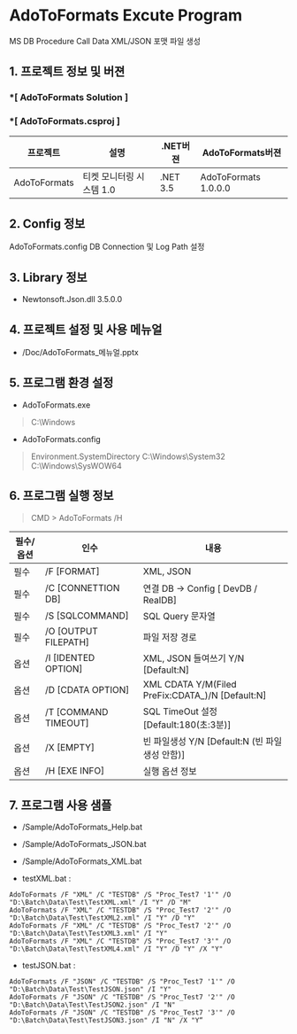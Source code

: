 # AdoToFormats Excute Program
MS DB Procedure Call Data XML/JSON 포맷 파일 생성

## 1. 프로젝트 정보 및 버젼

### *[ AdoToFormats Solution ]	
### *[ AdoToFormats.csproj ]	

| 프로젝트 | 설명 | .NET버젼 | AdoToFormats버젼 |
| -------- | -------- | -------- | -------- |
| AdoToFormats | 티켓 모니터링 시스템 1.0	| .NET 3.5	| AdoToFormats 1.0.0.0 |

## 2. Config 정보
AdoToFormats.config
DB Connection 및 Log Path 설정

## 3. Library 정보
* Newtonsoft.Json.dll 3.5.0.0	

## 4. 프로젝트 설정 및 사용 메뉴얼
* /Doc/AdoToFormats_메뉴얼.pptx

## 5. 프로그램 환경 설정
- AdoToFormats.exe
 > C:\Windows
- AdoToFormats.config 
 > Environment.SystemDirectory
 > C:\Windows\System32
 > C:\Windows\SysWOW64

## 6. 프로그램 실행 정보
> CMD > AdoToFormats /H

| 필수/옵션 | 인수 | 내용 |
| -------- | -------- | -------- |
| 필수 | /F [FORMAT]   | XML, JSON  |
| 필수 | /C [CONNETTION DB]   | 연결 DB -> Config [ DevDB / RealDB]  |
| 필수 | /S [SQLCOMMAND]   | SQL Query 문자열
| 필수 | /O [OUTPUT FILEPATH]   | 파일 저장 경로
| 옵션 | /I [IDENTED OPTION]   | XML, JSON 들여쓰기 Y/N [Default:N]
| 옵션 | /D [CDATA OPTION]   | XML CDATA Y/M(Filed PreFix:CDATA_)/N [Default:N]  |
| 옵션 | /T [COMMAND TIMEOUT]   | SQL TimeOut 설정 [Default:180(초:3분)]  |
| 옵션 | /X [EMPTY]  | 빈 파일생성 Y/N [Default:N (빈 파일생성 안함)]   |
| 옵션 | /H [EXE INFO]  | 실행 옵션 정보  |

## 7. 프로그램 사용 샘플
* /Sample/AdoToFormats_Help.bat
* /Sample/AdoToFormats_JSON.bat
* /Sample/AdoToFormats_XML.bat

* testXML.bat :
```
AdoToFormats /F "XML" /C "TESTDB" /S "Proc_Test7 '1'" /O "D:\Batch\Data\Test\TestXML.xml" /I "Y" /D "M"
AdoToFormats /F "XML" /C "TESTDB" /S "Proc_Test7 '2'" /O "D:\Batch\Data\Test\TestXML2.xml" /I "Y" /D "Y"
AdoToFormats /F "XML" /C "TESTDB" /S "Proc_Test7 '2'" /O "D:\Batch\Data\Test\TestXML3.xml" /I "Y"
AdoToFormats /F "XML" /C "TESTDB" /S "Proc_Test7 '3'" /O "D:\Batch\Data\Test\TestXML4.xml" /I "Y" /D "Y" /X "Y"
```
* testJSON.bat :
```
AdoToFormats /F "JSON" /C "TESTDB" /S "Proc_Test7 '1'" /O "D:\Batch\Data\Test\TestJSON.json" /I "Y"
AdoToFormats /F "JSON" /C "TESTDB" /S "Proc_Test7 '2'" /O "D:\Batch\Data\Test\TestJSON2.json" /I "N"
AdoToFormats /F "JSON" /C "TESTDB" /S "Proc_Test7 '3'" /O "D:\Batch\Data\Test\TestJSON3.json" /I "N" /X "Y“
```
